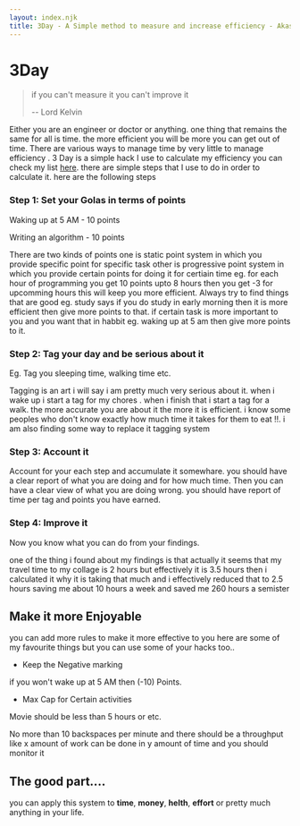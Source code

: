 ```yaml
---
layout: index.njk
title: 3Day - A Simple method to measure and increase efficiency - Akash Chaudhari Blog
---
```


# 3Day

> if you can't measure it you can't improve it 
>
> -- Lord Kelvin



Either you are an engineer or doctor or anything. one thing that remains the same for all is time. the more efficient you will be more you can get out of time. There are various ways to manage time by very little to manage efficiency . 3 Day is a simple hack I use to calculate my efficiency you can check my list [here](./list). there are simple steps that I use to do in order to calculate it. here are the following steps



### Step 1: Set your Golas in terms of points

Waking up at 5 AM - 10 points

Writing an algorithm - 10 points

There are two kinds of points one is static point system in which you provide specific point for specific task other is progressive point system in which you provide certain points for doing it for certiain time eg. for each hour of programming you get 10 points upto 8 hours then you get -3 for upcomming hours this will keep you more efficient. Always try to find things that are good eg. study says if you do study in early morning then it is more efficient then give more points to that. if certain task is more important to you and you want that in habbit eg. waking up at 5 am then give more points to it.

### Step 2: Tag your day and be serious about it 

Eg. Tag you sleeping time, walking time etc. 

Tagging is an art i will say i am pretty much very serious about it. when i wake up i start a tag for my chores . when i finish that i start a tag for a walk. the more accurate you are about it the more it is efficient. i know some peoples who don't know exactly how much time it takes for them to eat !!. i am also finding some way to replace it tagging system

### Step 3: Account it 

Account for your each step and accumulate it somewhare. you should have a clear report of what you are doing and for how much time. Then you can have a clear view of what you are doing wrong. you should have report of time per tag and points you have earned.



### Step 4: Improve it

Now you know what you can do from your findings.

one of the thing i found about my findings is that actually it seems that my travel time to my collage is 2 hours but effectively it is 3.5 hours then i calculated it why it is taking that much and i effectively reduced that to 2.5 hours saving me about 10 hours a week and saved me 260 hours a semister



## Make it more Enjoyable

you can add more rules to make it more effective to you here are some of my favourite things but you can use some of your hacks too..

- Keep the Negative marking

if you won't wake up at 5 AM then (-10) Points. 

- Max Cap for Certain activities

Movie should be less than 5 hours or etc.

No more than 10 backspaces per minute and there should be a throughput like x amount of work can be done in y amount of time and you should monitor it



## The good part....

you can apply this system to **time**, **money**, **helth**, **effort** or pretty much anything  in your life.